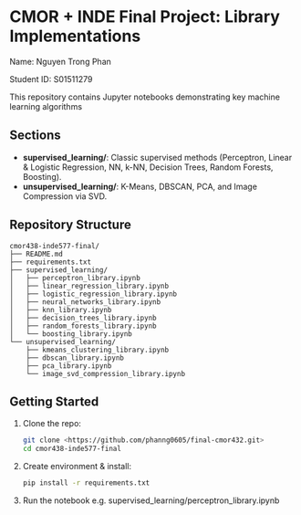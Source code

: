 # CMOR + INDE Final Project: Library Implementations
Name: Nguyen Trong Phan

Student ID: S01511279

This repository contains Jupyter notebooks demonstrating key machine learning algorithms

## Sections

- **supervised_learning/**: Classic supervised methods (Perceptron, Linear & Logistic Regression, NN, k-NN, Decision Trees, Random Forests, Boosting).
- **unsupervised_learning/**: K-Means, DBSCAN, PCA, and Image Compression via SVD.

## Repository Structure

```text
cmor438-inde577-final/
├── README.md
├── requirements.txt
├── supervised_learning/
│   ├── perceptron_library.ipynb
│   ├── linear_regression_library.ipynb
│   ├── logistic_regression_library.ipynb
│   ├── neural_networks_library.ipynb
│   ├── knn_library.ipynb
│   ├── decision_trees_library.ipynb
│   ├── random_forests_library.ipynb
│   └── boosting_library.ipynb
└── unsupervised_learning/
    ├── kmeans_clustering_library.ipynb
    ├── dbscan_library.ipynb
    ├── pca_library.ipynb
    └── image_svd_compression_library.ipynb
```

## Getting Started

1. Clone the repo:
   ```bash
   git clone <https://github.com/phanng0605/final-cmor432.git>
   cd cmor438-inde577-final
2. Create environment & install:
    ```bash
    pip install -r requirements.txt
3. Run the notebook
    e.g. supervised_learning/perceptron_library.ipynb

